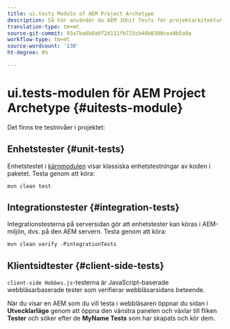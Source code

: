 ```yaml
---
title: ui.tests Module of AEM Project Archetype
description: Så här använder du AEM JUnit Tests för projektarkitektur
translation-type: tm+mt
source-git-commit: 93a7ba6b8a972d111fb723cb40b0380cea9b5a9a
workflow-type: tm+mt
source-wordcount: '130'
ht-degree: 0%

---
```



# ui.tests-modulen för AEM Project Archetype {#uitests-module}

Det finns tre testnivåer i projektet:

## Enhetstester {#unit-tests}

Enhetstestet i [kärnmodulen](core.md) visar klassiska enhetstestningar av koden i paketet. Testa genom att köra:

```
mvn clean test
```

## Integrationstester {#integration-tests}

Integrationstesterna på serversidan gör att enhetstester kan köras i AEM-miljön, dvs. på den AEM servern. Testa genom att köra:

```
mvn clean verify -PintegrationTests
```

## Klientsidtester {#client-side-tests}

`client-side Hobbes.js`-testerna är JavaScript-baserade webbläsarbaserade tester som verifierar webbläsarsidans beteende.

När du visar en AEM som du vill testa i webbläsaren öppnar du sidan i **Utvecklarläge** genom att öppna den vänstra panelen och växlar till fliken **Tester** och söker efter de **MyName Tests** som har skapats och kör dem.
